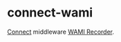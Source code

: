 connect-wami
============

[Connect](http://www.senchalabs.org/connect/) middleware [WAMI Recorder](https://gist.github.com/alotaiba/1730160).